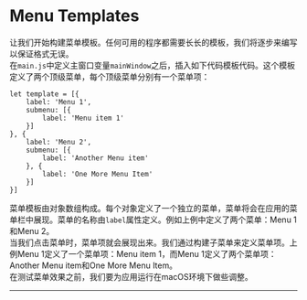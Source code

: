 # Menu Templates
让我们开始构建菜单模板。任何可用的程序都需要长长的模板，我们将逐步来编写以保证格式无误。    
在`main.js`中定义主窗口变量`mainWindow`之后，插入如下代码模板代码。这个模板定义了两个顶级菜单，每个顶级菜单分别有一个菜单项：
```
let template = [{
	label: 'Menu 1',
	submenu: [{
		label: 'Menu item 1'
	}]
}, {
	label: 'Menu 2',
	submenu: [{
		label: 'Another Menu item'
	}, {
		label: 'One More Menu Item'
	}]
}]
```
菜单模板由对象数组构成。每个对象定义了一个独立的菜单，菜单将会在应用的菜单栏中展现。菜单的名称由`label`属性定义。例如上例中定义了两个菜单：Menu 1和Menu 2。    
当我们点击菜单时，菜单项就会展现出来。我们通过构建子菜单来定义菜单项。上例Menu 1定义了一个菜单项：Menu item 1，而Menu 1定义了两个菜单项：Another Menu item和One More Menu Item。     
在测试菜单效果之前，我们要为应用运行在macOS环境下做些调整。

---------------------

